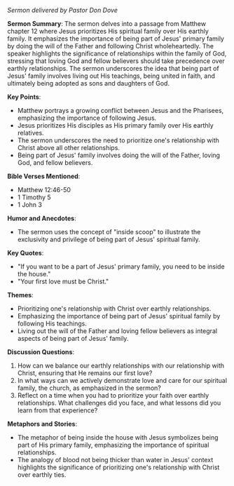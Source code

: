 _Sermon delivered by Pastor Don Dove_

**Sermon Summary**:
The sermon delves into a passage from Matthew chapter 12 where Jesus prioritizes His spiritual family over His earthly family. It emphasizes the importance of being part of Jesus' primary family by doing the will of the Father and following Christ wholeheartedly. The speaker highlights the significance of relationships within the family of God, stressing that loving God and fellow believers should take precedence over earthly relationships. The sermon underscores the idea that being part of Jesus' family involves living out His teachings, being united in faith, and ultimately being adopted as sons and daughters of God.

**Key Points**:
- Matthew portrays a growing conflict between Jesus and the Pharisees, emphasizing the importance of following Jesus.
- Jesus prioritizes His disciples as His primary family over His earthly relatives.
- The sermon underscores the need to prioritize one's relationship with Christ above all other relationships.
- Being part of Jesus' family involves doing the will of the Father, loving God, and fellow believers.

**Bible Verses Mentioned**:
- Matthew 12:46-50
- 1 Timothy 5
- 1 John 3

**Humor and Anecdotes**:
- The sermon uses the concept of "inside scoop" to illustrate the exclusivity and privilege of being part of Jesus' spiritual family.

**Key Quotes**:
- "If you want to be a part of Jesus' primary family, you need to be inside the house."
- "Your first love must be Christ."

**Themes**:
- Prioritizing one's relationship with Christ over earthly relationships.
- Emphasizing the importance of being part of Jesus' spiritual family by following His teachings.
- Living out the will of the Father and loving fellow believers as integral aspects of being part of Jesus' family.

**Discussion Questions**:
1. How can we balance our earthly relationships with our relationship with Christ, ensuring that He remains our first love?
2. In what ways can we actively demonstrate love and care for our spiritual family, the church, as emphasized in the sermon?
3. Reflect on a time when you had to prioritize your faith over earthly relationships. What challenges did you face, and what lessons did you learn from that experience?

**Metaphors and Stories**:
- The metaphor of being inside the house with Jesus symbolizes being part of His primary family, emphasizing the importance of spiritual relationships.
- The analogy of blood not being thicker than water in Jesus' context highlights the significance of prioritizing one's relationship with Christ over earthly ties.